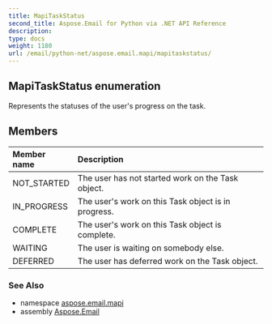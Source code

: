 ```yaml
---
title: MapiTaskStatus
second_title: Aspose.Email for Python via .NET API Reference
description: 
type: docs
weight: 1180
url: /email/python-net/aspose.email.mapi/mapitaskstatus/
---
```


## MapiTaskStatus enumeration

Represents the statuses of the user's progress on the task.

## Members
| Member name | Description |
| :- | :- |
|NOT_STARTED|The user has not started work on the Task object.|
|IN_PROGRESS|The user's work on this Task object is in progress.|
|COMPLETE|The user's work on this Task object is complete.|
|WAITING|The user is waiting on somebody else.|
|DEFERRED|The user has deferred work on the Task object.|

### See Also

* namespace [aspose.email.mapi](/email/python-net/aspose.email.mapi/)
* assembly [Aspose.Email](/slides/python-net/)

